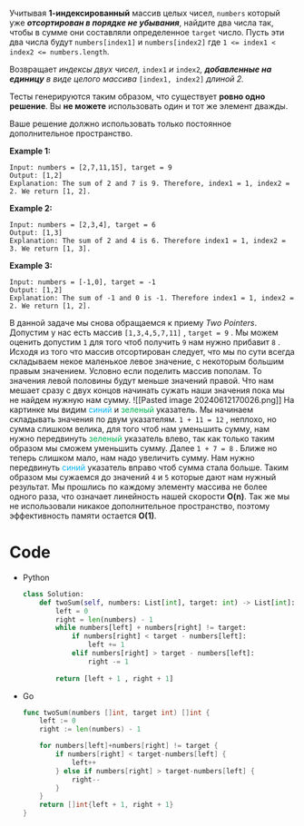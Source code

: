 Учитывая **1-индексированный** массив целых чисел, `numbers` который уже **_отсортирован в порядке не убывания_**, найдите два числа так, чтобы в сумме они составляли определенное `target` число. Пусть эти два числа будут `numbers[index1]` и `numbers[index2]` где `1 <= index1 < index2 <= numbers.length`.

Возвращает _индексы двух чисел,_ `index1` _и_ `index2`_, **добавленные на единицу** в виде целого массива_ `[index1, index2]` _длиной 2._

Тесты генерируются таким образом, что существует **ровно одно решение**. Вы **не можете** использовать один и тот же элемент дважды.

Ваше решение должно использовать только постоянное дополнительное пространство.

**Example 1:**
```
Input: numbers = [2,7,11,15], target = 9
Output: [1,2]
Explanation: The sum of 2 and 7 is 9. Therefore, index1 = 1, index2 = 2. We return [1, 2].
```

**Example 2:**
```
Input: numbers = [2,3,4], target = 6
Output: [1,3]
Explanation: The sum of 2 and 4 is 6. Therefore index1 = 1, index2 = 3. We return [1, 3].
```

**Example 3:**
```
Input: numbers = [-1,0], target = -1
Output: [1,2]
Explanation: The sum of -1 and 0 is -1. Therefore index1 = 1, index2 = 2. We return [1, 2].
```

В данной задаче мы снова обращаемся к приему *Two Pointers*. Допустим у нас есть массив `[1,3,4,5,7,11]` , `target = 9` . Мы можем оценить допустим `1` для того чтоб получить `9` нам нужно прибавит `8` .  Исходя из того что массив отсортирован следует, что мы по сути всегда складываем некое маленькое левое значение, с некоторым большим правым значением. Условно если поделить массив пополам. То значения левой половины будут меньше значений правой. Что нам мешает сразу с двух концов начинать сужать наши значения пока мы не найдем нужную нам сумму. 
![[Pasted image 20240612170026.png]]
На картинке мы видим <font color="#00b0f0">синий</font> и <font color="#00b050">зеленый</font> указатель. Мы начинаем складывать значения по двум указателям. `1 + 11 = 12` , неплохо, но сумма слишком велика, для того чтоб нам уменьшить сумму, нам нужно передвинуть <font color="#00b050">зеленый</font> указатель влево, так как только таким образом мы сможем уменьшить сумму. Далее `1 + 7 = 8` . Ближе но теперь слишком мало, нам надо увеличить сумму. Нам нужно передвинуть <font color="#00b0f0">синий</font> указатель вправо чтоб сумма стала больше. Таким образом мы сужаемся до значений `4` и `5` которые дают нам нужный результат. Мы прошлись по каждому элементу массива  не более одного раза, что означает линейность нашей скорости **O(n)**. Так же мы не использовали никакое дополнительное пространство, поэтому эффективность памяти остается **O(1)**.

# Code

- Python
	```python
	class Solution: 
		def twoSum(self, numbers: List[int], target: int) -> List[int]: 
			left = 0 
			right = len(numbers) - 1 
			while numbers[left] + numbers[right] != target: 
				if numbers[right] < target - numbers[left]: 
					left += 1 
				elif numbers[right] > target - numbers[left]: 
					right -= 1 
			
			return [left + 1 , right + 1]
	```

- Go
	```go
	func twoSum(numbers []int, target int) []int {
	    left := 0
	    right := len(numbers) - 1
	
	    for numbers[left]+numbers[right] != target {
	        if numbers[right] < target-numbers[left] {
	            left++
	        } else if numbers[right] > target-numbers[left] {
	            right--
	        }
	    }
	    return []int{left + 1, right + 1}
	}
	```